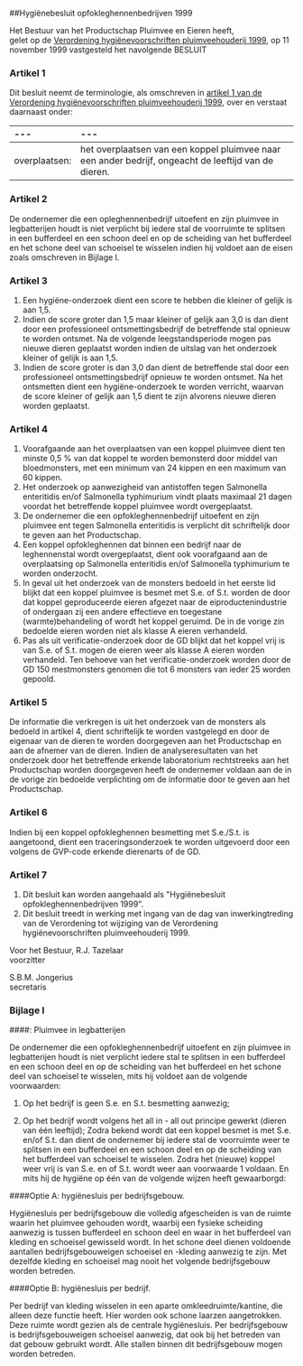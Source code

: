 <meta http-equiv='Content-Type' content='text/html; charset=utf-8' />

##Hygiënebesluit opfokleghennenbedrijven 1999

Het Bestuur van het Productschap Pluimvee en Eieren heeft,  
gelet op de [Verordening hygiënevoorschriften pluimveehouderij 1999](../../../../../pbo/verordening/hygiënevoorschriften/pluimveehouderij/1999/BWBR0010849/README.md),
op 11 november 1999 vastgesteld het navolgende BESLUIT    

### Artikel  1  

Dit besluit neemt de terminologie, als omschreven in [artikel 1 van de Verordening hygiënevoorschriften pluimveehouderij 1999](../../../../../pbo/verordening/hygiënevoorschriften/pluimveehouderij/1999/BWBR0010849/README.md), over en verstaat daarnaast onder:  

| --- | --- |
|:---|:---|
| overplaatsen:  | het overplaatsen van een koppel pluimvee naar een ander bedrijf, ongeacht de leeftijd van de dieren.  |

### Artikel  2  

De ondernemer die een opleghennenbedrijf uitoefent en zijn pluimvee in legbatterijen houdt is niet verplicht bij iedere stal de voorruimte te splitsen in een bufferdeel en een schoon deel en op de scheiding van het bufferdeel en het schone deel van schoeisel te wisselen indien hij voldoet aan de eisen zoals omschreven in Bijlage I.  

### Artikel  3  

1.  Een hygiëne-onderzoek dient een score te hebben die kleiner of gelijk is aan 1,5.   
2.  Indien de score groter dan 1,5 maar kleiner of gelijk aan 3,0 is dan dient door een professioneel ontsmettingsbedrijf de betreffende stal opnieuw te worden ontsmet. Na de volgende leegstandsperiode mogen pas nieuwe dieren geplaatst worden indien de uitslag van het onderzoek kleiner of gelijk is aan 1,5.   
3.  Indien de score groter is dan 3,0 dan dient de betreffende stal door een professioneel ontsmettingsbedrijf opnieuw te worden ontsmet. Na het ontsmetten dient een hygiëne-onderzoek te worden verricht, waarvan de score kleiner of gelijk aan 1,5 dient te zijn alvorens nieuwe dieren worden geplaatst.   

### Artikel  4  

1.  Voorafgaande aan het overplaatsen van een koppel pluimvee dient ten minste 0,5 % van dat koppel te worden bemonsterd door middel van bloedmonsters, met een minimum van 24 kippen en een maximum van 60 kippen.   
2.  Het onderzoek op aanwezigheid van antistoffen tegen Salmonella enteritidis en/of Salmonella typhimurium vindt plaats maximaal 21 dagen voordat het betreffende koppel pluimvee wordt overgeplaatst.   
3.  De ondernemer die een opfokleghennenbedrijf uitoefent en zijn pluimvee ent tegen Salmonella enteritidis is verplicht dit schriftelijk door te geven aan het Productschap.   
4.  Een koppel opfokleghennen dat binnen een bedrijf naar de leghennenstal wordt overgeplaatst, dient ook voorafgaand aan de overplaatsing op Salmonella enteritidis en/of Salmonella typhimurium te worden onderzocht.   
5.  In geval uit het onderzoek van de monsters bedoeld in het eerste lid blijkt dat een koppel pluimvee is besmet met S.e. of S.t. worden de door dat koppel geproduceerde eieren afgezet naar de eiproductenindustrie of ondergaan zij een andere effectieve en toegestane (warmte)behandeling of wordt het koppel geruimd. De in de vorige zin bedoelde eieren worden niet als klasse A eieren verhandeld.   
6.  Pas als uit verificatie-onderzoek door de GD blijkt dat het koppel vrij is van S.e. of S.t. mogen de eieren weer als klasse A eieren worden verhandeld. Ten behoeve van het verificatie-onderzoek worden door de GD 150 mestmonsters genomen die tot 6 monsters van ieder 25 worden gepoold.   

### Artikel  5  

De informatie die verkregen is uit het onderzoek van de monsters als bedoeld in artikel 4, dient schriftelijk te worden vastgelegd en door de eigenaar van de dieren te worden doorgegeven aan het Productschap en aan de afnemer van de dieren. Indien de analyseresultaten van het onderzoek door het betreffende erkende laboratorium rechtstreeks aan het Productschap worden doorgegeven heeft de ondernemer voldaan aan de in de vorige zin bedoelde verplichting om de informatie door te geven aan het Productschap.  

### Artikel  6  

Indien bij een koppel opfokleghennen besmetting met S.e./S.t. is aangetoond, dient een traceringsonderzoek te worden uitgevoerd door een volgens de GVP-code erkende dierenarts of de GD.  

### Artikel  7  

1.  Dit besluit kan worden aangehaald als "Hygiënebesluit opfokleghennenbedrijven 1999".   
2.  Dit besluit treedt in werking met ingang van de dag van inwerkingtreding van de Verordening tot wijziging van de Verordening hygiënevoorschriften pluimveehouderij 1999.   

Voor het Bestuur, 
R.J. Tazelaar  
voorzitter  

S.B.M. Jongerius  
secretaris    

### Bijlage  I  

####: Pluimvee in legbatterijen

De ondernemer die een opfokleghennenbedrijf uitoefent en zijn pluimvee in legbatterijen houdt is niet verplicht iedere stal te splitsen in een bufferdeel en een schoon deel en op de scheiding van het bufferdeel en het schone deel van schoeisel te wisselen, mits hij voldoet aan de volgende voorwaarden: 

1. Op het bedrijf is geen S.e. en S.t. besmetting aanwezig;  

2. Op het bedrijf wordt volgens het all in - all out principe gewerkt (dieren van één leeftijd);   Zodra bekend wordt dat een koppel besmet is met S.e. en/of S.t. dan dient de ondernemer bij iedere stal de voorruimte weer te splitsen in een bufferdeel en een schoon deel en op de scheiding van het bufferdeel van schoeisel te wisselen. Zodra het (nieuwe) koppel weer vrij is van S.e. en of S.t. wordt weer aan voorwaarde 1 voldaan. En mits hij de hygiëne op één van de volgende wijzen heeft gewaarborgd: 

####Optie A: hygiënesluis per bedrijfsgebouw.

Hygiënesluis per bedrijfsgebouw die volledig afgescheiden is van de ruimte waarin het pluimvee gehouden wordt, waarbij een fysieke scheiding aanwezig is tussen bufferdeel en schoon deel en waar in het bufferdeel van kleding en schoeisel gewisseld wordt. In het schone deel dienen voldoende aantallen bedrijfsgebouweigen schoeisel en -kleding aanwezig te zijn. Met dezelfde kleding en schoeisel mag nooit het volgende bedrijfsgebouw worden betreden.  

####Optie B: hygiënesluis per bedrijf.

Per bedrijf van kleding wisselen in een aparte omkleedruimte/kantine, die alleen deze functie heeft. Hier worden ook schone laarzen aangetrokken. Deze ruimte wordt gezien als de centrale hygiënesluis. Per bedrijfsgebouw is bedrijfsgebouweigen schoeisel aanwezig, dat ook bij het betreden van dat gebouw gebruikt wordt. Alle stallen binnen dit bedrijfsgebouw mogen worden betreden.  

